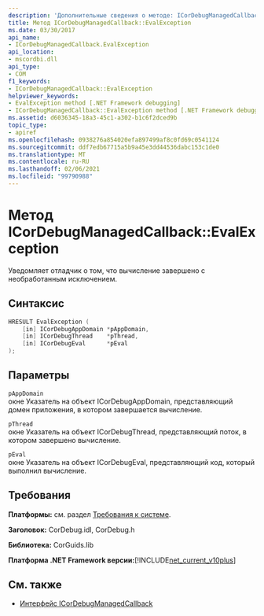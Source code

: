```yaml
---
description: 'Дополнительные сведения о методе: ICorDebugManagedCallback:: Евалексцептион'
title: Метод ICorDebugManagedCallback::EvalException
ms.date: 03/30/2017
api_name:
- ICorDebugManagedCallback.EvalException
api_location:
- mscordbi.dll
api_type:
- COM
f1_keywords:
- ICorDebugManagedCallback::EvalException
helpviewer_keywords:
- EvalException method [.NET Framework debugging]
- ICorDebugManagedCallback::EvalException method [.NET Framework debugging]
ms.assetid: d6036345-18a3-45c1-a302-b1c6f2dced9b
topic_type:
- apiref
ms.openlocfilehash: 0938276a854020efa897499af8c0fd69c0541124
ms.sourcegitcommit: ddf7edb67715a5b9a45e3dd44536dabc153c1de0
ms.translationtype: MT
ms.contentlocale: ru-RU
ms.lasthandoff: 02/06/2021
ms.locfileid: "99790988"
---
```

# <a name="icordebugmanagedcallbackevalexception-method"></a>Метод ICorDebugManagedCallback::EvalException

Уведомляет отладчик о том, что вычисление завершено с необработанным исключением.  
  
## <a name="syntax"></a>Синтаксис  
  
```cpp  
HRESULT EvalException (  
    [in] ICorDebugAppDomain *pAppDomain,  
    [in] ICorDebugThread    *pThread,  
    [in] ICorDebugEval      *pEval  
);  
```  
  
## <a name="parameters"></a>Параметры  

 `pAppDomain`  
 окне Указатель на объект ICorDebugAppDomain, представляющий домен приложения, в котором завершается вычисление.  
  
 `pThread`  
 окне Указатель на объект ICorDebugThread, представляющий поток, в котором завершено вычисление.  
  
 `pEval`  
 окне Указатель на объект ICorDebugEval, представляющий код, который выполнил вычисление.  
  
## <a name="requirements"></a>Требования  

 **Платформы:** см. раздел [Требования к системе](../../get-started/system-requirements.md).  
  
 **Заголовок:** CorDebug.idl, CorDebug.h  
  
 **Библиотека:** CorGuids.lib  
  
 **Платформа .NET Framework версии:**[!INCLUDE[net_current_v10plus](../../../../includes/net-current-v10plus-md.md)]  
  
## <a name="see-also"></a>См. также

- [Интерфейс ICorDebugManagedCallback](icordebugmanagedcallback-interface.md)
